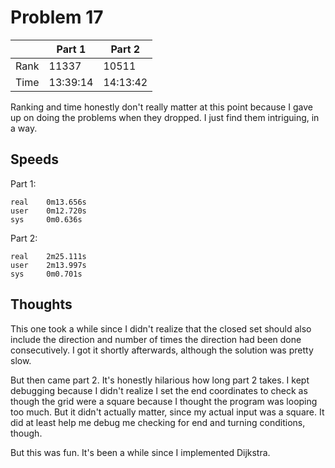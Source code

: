 # Problem 17
| | Part 1 | Part 2 |
|---|---|---|
| Rank | 11337 | 10511 |
| Time | 13:39:14 | 14:13:42 |

Ranking and time honestly don't really matter at this point because I gave up on doing the problems when they dropped. I just find them intriguing, in a way.

## Speeds
Part 1:
```
real    0m13.656s
user    0m12.720s
sys     0m0.636s
```

Part 2:
```
real    2m25.111s
user    2m13.997s
sys     0m0.701s
```

## Thoughts
This one took a while since I didn't realize that the closed set should also include the direction and number of times the direction had been done consecutively. I got it shortly afterwards, although the solution was pretty slow.

But then came part 2. It's honestly hilarious how long part 2 takes. I kept debugging because I didn't realize I set the end coordinates to check as though the grid were a square because I thought the program was looping too much. But it didn't actually matter, since my actual input was a square. It did at least help me debug me checking for end and turning conditions, though.

But this was fun. It's been a while since I implemented Dijkstra.